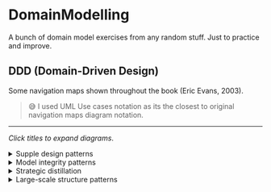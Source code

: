 # DomainModelling
A bunch of domain model exercises from any random stuff. Just to practice and improve.

## DDD (Domain-Driven Design)

Some navigation maps shown throughout the book (Eric Evans, 2003).
 
>😅 I used UML Use cases notation as its the closest to original navigation maps diagram notation.

---

_Click titles to expand diagrams_.

<details><summary>Supple design patterns</summary>

![](DDD/SuppleDesignPatterns.png)
</details>

<details><summary>Model integrity patterns</summary>

![](DDD/ModelIntegrityPatterns.png)
</details>

<details><summary>Strategic distillation</summary>

![](DDD/StrategicDistillation.png)
</details>

<details><summary>Large-scale structure patterns</summary>

![](DDD/LargescaleStructurePatterns.png)
</details>
